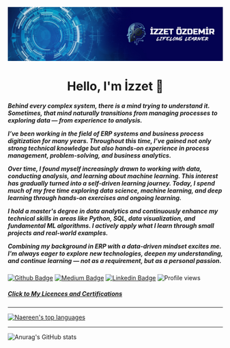 <div align="center"><img src="https://github.com/izzet-ozdemir/izzet-ozdemir/blob/main/banner.jpg"></div>

<h1 align="center">Hello, I'm İzzet 👋</h1>

<h5>Behind every complex system, there is a mind trying to understand it. Sometimes, that mind naturally transitions from managing processes to exploring data — from experience to analysis.

I’ve been working in the field of ERP systems and business process digitization for many years. Throughout this time, I’ve gained not only strong technical knowledge but also hands-on experience in process management, problem-solving, and business analytics.

Over time, I found myself increasingly drawn to working with data, conducting analysis, and learning about machine learning. This interest has gradually turned into a self-driven learning journey. Today, I spend much of my free time exploring data science, machine learning, and deep learning through hands-on exercises and ongoing learning.

I hold a master's degree in data analytics and continuously enhance my technical skills in areas like Python, SQL, data visualization, and fundamental ML algorithms. I actively apply what I learn through small projects and real-world examples.

Combining my background in ERP with a data-driven mindset excites me. I'm always eager to explore new technologies, deepen my understanding, and continue learning — not as a requirement, but as a personal passion.</h5>

[![Github Badge](https://img.shields.io/badge/-Github-000?style=quare&labelColor=000&logo=Github&logoColor=white&link=https://github.com/izzet-ozdemir)](https://github.com/izzet-ozdemir) 
[![Medium Badge](https://img.shields.io/badge/-Medium-757575?style=flat-quare&labelColor=757575&logo=Medium&logoColor=white&link=https://medium.com/@izzetozdemir)](https://medium.com/@izzetozdemir) 
[![Linkedin Badge](https://img.shields.io/badge/izzetozdemir-follow%20on%20linkedin-blue?style=flat&logo=linkedin)](https://www.linkedin.com/in/izzetozdemir?locale=en_US) 
![Profile views](https://gpvc.arturio.dev/izzet-ozdemir)

<h5><a href="https://www.linkedin.com/in/izzetozdemir/details/certifications/" alt="My Certifications" target="_top">Click to My Licences and Certifications</a></h5>

<hr/>

[![Naereen's top languages](https://github-readme-stats.vercel.app/api/top-langs/?username=izzet-ozdemir&theme=blue-green)](https://github.com/izzet-ozdemir/github-readme-stats) 

<hr/>

![Anurag's GitHub stats](https://github-readme-stats.vercel.app/api?username=izzet-ozdemir&show_icons=true&theme=radical)


<!--
**izzet-ozdemir/izzet-ozdemir** is a ✨ _special_ ✨ repository because its `README.md` (this file) appears on your GitHub profile.

Here are some ideas to get you started:

- 🔭 I’m currently working on ...
- 🌱 I’m currently learning ...
- 👯 I’m looking to collaborate on ...
- 🤔 I’m looking for help with ...
- 💬 Ask me about ...
- 📫 How to reach me: ...
- 😄 Pronouns: ...
- ⚡ Fun fact: ...
-->
